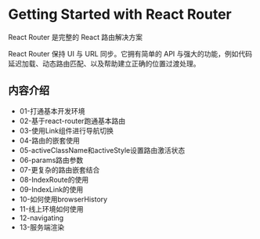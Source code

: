 # Getting Started with React Router

React Router 是完整的 React 路由解决方案

React Router 保持 UI 与 URL 同步。它拥有简单的 API 与强大的功能，例如代码延迟加载、动态路由匹配、以及帮助建立正确的位置过渡处理。

## 内容介绍

- 01-打通基本开发环境
- 02-基于react-router跑通基本路由
- 03-使用Link组件进行导航切换
- 04-路由的嵌套使用
- 05-activeClassName和activeStyle设置路由激活状态
- 06-params路由参数
- 07-更复杂的路由嵌套结合
- 08-IndexRoute的使用
- 09-IndexLink的使用
- 10-如何使用browserHistory
- 11-线上环境如何使用
- 12-navigating
- 13-服务端渲染




